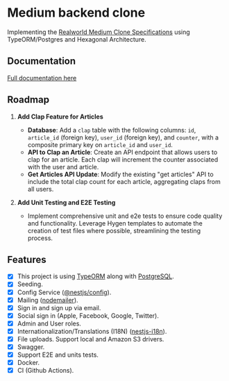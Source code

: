 # Medium backend clone

Implementing the [Realworld Medium Clone Specifications](https://realworld-docs.netlify.app/docs/implementation-creation/features) using TypeORM/Postgres and Hexagonal Architecture.

## Documentation <!-- omit in toc -->

[Full documentation here](/docs/readme.md)

## Roadmap

1. **Add Clap Feature for Articles**

   - **Database**: Add a `clap` table with the following columns: `id`, `article_id` (foreign key), `user_id` (foreign key), and `counter`, with a composite primary key on `article_id` and `user_id`.
   - **API to Clap an Article**: Create an API endpoint that allows users to clap for an article. Each clap will increment the counter associated with the user and article.
   - **Get Articles API Update**: Modify the existing "get articles" API to include the total clap count for each article, aggregating claps from all users.

2. **Add Unit Testing and E2E Testing**
   - Implement comprehensive unit and e2e tests to ensure code quality and functionality. Leverage Hygen templates to automate the creation of test files where possible, streamlining the testing process.

## Features

- [x] This project is using [TypeORM](https://www.npmjs.com/package/typeorm) along with [PostgreSQL](https://www.postgresql.org/).
- [x] Seeding.
- [x] Config Service ([@nestjs/config](https://www.npmjs.com/package/@nestjs/config)).
- [x] Mailing ([nodemailer](https://www.npmjs.com/package/nodemailer)).
- [x] Sign in and sign up via email.
- [x] Social sign in (Apple, Facebook, Google, Twitter).
- [x] Admin and User roles.
- [x] Internationalization/Translations (I18N) ([nestjs-i18n](https://www.npmjs.com/package/nestjs-i18n)).
- [x] File uploads. Support local and Amazon S3 drivers.
- [x] Swagger.
- [x] Support E2E and units tests.
- [x] Docker.
- [x] CI (Github Actions).
